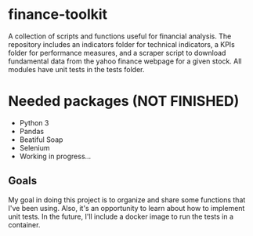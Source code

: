 # finance-toolkit
A collection of scripts and functions useful for financial analysis. The repository includes an indicators folder for technical indicators, a KPIs folder for performance measures, and a scraper script to download fundamental data from the yahoo finance webpage for a given stock. All modules have unit tests in the tests folder.

# Needed packages (NOT FINISHED)
- Python 3
- Pandas
- Beatiful Soap
- Selenium
- Working in progress...

## Goals
My goal in doing this project is to organize and share some functions that I've been using. Also, it's an opportunity to learn about how to implement unit tests. In the future, I'll include a docker image to run the tests in a container.